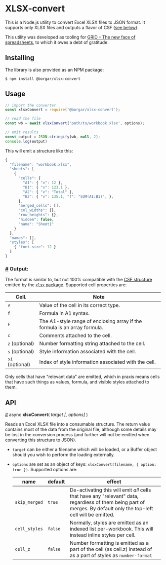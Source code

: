 # XLSX-convert

This is a Node.js utility to convert Excel XLSX files to JSON format. It supports only XLSX files and outputs a flavor of CSF ([see below](#output)).

This utility was developed as tooling for [GRID – The new face of spreadsheets](https://grid.is/), to which it owes a debt of gratitude.


## Installing

The library is also provided as an NPM package:

    $ npm install @borgar/xlsx-convert


## Usage


```js
// import the converter
const xlsxConvert = require('@borgar/xlsx-convert');

// read the file
const wb = await xlsxConvert('path/to/workbook.xlsx', options);

// emit results
const output = JSON.stringify(wb, null, 2);
console.log(output)
```

This will emit a structure like this:

```js
{
  "filename": "workbook.xlsx",
  "sheets": [
    {
      "cells": {
        "A1": { "v": 12 },
        "B1": { "v": 123.1 },
        "A2": { "v": "Total" },
        "B2": { "v": 135.1, "f": "SUM(A1:B1)", },
      },
      "merged_cells": [],
      "col_widths": {},
      "row_heights": {},
      "hidden": false,
      "name": "Sheet1"
    }
  ],
  "names": [],
  "styles": [
    { "font-size": 12 }
  ]
}
```

### <a name="output" href="#output">#</a> Output:

The format is similar to, but not 100% compatible with the [CSF structure](https://github.com/SheetJS/sheetjs#common-spreadsheet-format) emitted by the [`xlsx` package](https://github.com/SheetJS/sheetjs). Supported cell properties are:

| Cell. | Note |
|- |-
| `v` | Value of the cell in its correct type.
| `f` | Formula in A1 syntax.
| `F` | The A1-style range of enclosing array if the formula is an array formula.
| `c` | Comments attached to the cell.
| `z` (optional) | Number formatting string attached to the cell.
| `s` (optional) | Style information associated with the cell.
| `si` (optional) | Index of style information associated with the cell.

Only cells that have "relevant data" are emitted, which in praxis means cells that have such things as values, formula, and visible styles attached to them.



## API

<a name="xlsx-convert" href="#xlsx-convert">#</a> async **xlsxConvert**( _target [, options]_ )

Reads an Excel XLSX file into a consumable structure. The return value contains most of the data from the original file, although some details may be lost in the conversion process (and further will not be emitted when converting this structure to JSON).

* `target` can be either a filename which will be loaded, or a Buffer object should you wish to perform the loading externally.

* `options` are set as an object of keys: `xlsxConvert(filename, { option: true })`. Supported options are:

  | name | default | effect |
  |- | - | -
  | `skip_merged` | `true` | De-activating this will emit _all_ cells that have any "relevant" data, regardless of them being part of merges. By default only the top-left cell will be emitted. 
  | `cell_styles` | `false` | Normally, styles are emitted as an indexed list per-workbook. This will instead inline styles per cell.
  | `cell_z` | `false` | Number formatting is emitted as a part of the cell (as cell.z) instead of as a part of styles as `number-format`

